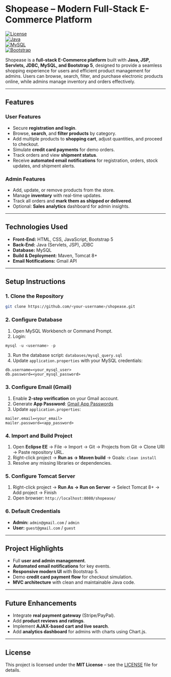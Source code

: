 
# Shopease – Modern Full-Stack E-Commerce Platform

[![License](https://img.shields.io/badge/License-MIT-blue.svg)](LICENSE)  
[![Java](https://img.shields.io/badge/Java-JDK%208%2B-orange.svg)](https://www.oracle.com/java/technologies/javase-jdk8-downloads.html)  
[![MySQL](https://img.shields.io/badge/MySQL-8.0-blue.svg)](https://www.mysql.com/)  
[![Bootstrap](https://img.shields.io/badge/Bootstrap-5.3-purple.svg)](https://getbootstrap.com/)

Shopease is a **full-stack E-Commerce platform** built with **Java, JSP, Servlets, JDBC, MySQL, and Bootstrap 5**, designed to provide a seamless shopping experience for users and efficient product management for admins. Users can browse, search, filter, and purchase electronic products online, while admins manage inventory and orders effectively.

---

## **Features**

### **User Features**
- Secure **registration and login**.
- Browse, **search**, and **filter products** by category.
- Add multiple products to **shopping cart**, adjust quantities, and proceed to checkout.
- Simulate **credit card payments** for demo orders.
- Track orders and view **shipment status**.
- Receive **automated email notifications** for registration, orders, stock updates, and shipment alerts.

### **Admin Features**
- Add, update, or remove products from the store.
- Manage **inventory** with real-time updates.
- Track all orders and **mark them as shipped or delivered**.
- Optional: **Sales analytics** dashboard for admin insights.

---

## **Technologies Used**
- **Front-End:** HTML, CSS, JavaScript, Bootstrap 5  
- **Back-End:** Java (Servlets, JSP), JDBC  
- **Database:** MySQL  
- **Build & Deployment:** Maven, Tomcat 8+  
- **Email Notifications:** Gmail API  

---

## **Setup Instructions**

### **1. Clone the Repository**
```bash
git clone https://github.com/<your-username>/shopease.git
````

### **2. Configure Database**

1. Open MySQL Workbench or Command Prompt.
2. Login:

```sql
mysql -u <username> -p
```

3. Run the database script: `databases/mysql_query.sql`
4. Update `application.properties` with your MySQL credentials:

```properties
db.username=<your_mysql_user>
db.password=<your_mysql_password>
```

### **3. Configure Email (Gmail)**

1. Enable **2-step verification** on your Gmail account.
2. Generate **App Password**: [Gmail App Passwords](https://myaccount.google.com/apppasswords)
3. Update `application.properties`:

```properties
mailer.email=<your_email>
mailer.password=<app_password>
```

### **4. Import and Build Project**

1. Open **Eclipse EE** → File → Import → Git → Projects from Git → Clone URI → Paste repository URL.
2. Right-click project → **Run as → Maven build** → Goals: `clean install`
3. Resolve any missing libraries or dependencies.

### **5. Configure Tomcat Server**

1. Right-click project → **Run As → Run on Server** → Select Tomcat 8+ → Add project → Finish
2. Open browser: `http://localhost:8080/shopease/`

### **6. Default Credentials**

* **Admin:** `admin@gmail.com` / `admin`
* **User:** `guest@gmail.com` / `guest`

---

## **Project Highlights**

* Full **user and admin management**.
* **Automated email notifications** for key events.
* **Responsive modern UI** with Bootstrap 5.
* Demo **credit card payment flow** for checkout simulation.
* **MVC architecture** with clean and maintainable Java code.

---

## **Future Enhancements**

* Integrate **real payment gateway** (Stripe/PayPal).
* Add **product reviews and ratings**.
* Implement **AJAX-based cart and live search**.
* Add **analytics dashboard** for admins with charts using Chart.js.

---

## **License**

This project is licensed under the **MIT License** – see the [LICENSE](LICENSE) file for details.

